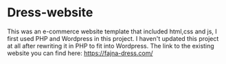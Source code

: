 # Dress-website

This was an e-commerce website template that included html,css and js, I first used PHP and Wordpress in this project. I haven't updated this project at all after rewriting it in PHP to fit into Wordpress. The link to the existing website you can find here:
https://fajna-dress.com/
